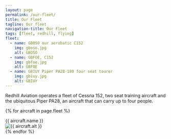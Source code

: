 ```yaml
---
layout: page
permalink: /our-fleet/
title: Our Fleet
tagline: Our fleet
navigation-title: Our Fleet
tags: [fleet, redhill, flying]
fleet:
  - name: GBOSO our aerobatic C152
    img: gboso.jpg
    alt: GBOSO
  - name: GBFOE, C152
    img: gbfoe.jpg
    alt: GBFOE
  - name: GBIUY Piper PA28-180 four seat tourer
    img: gbiuy.jpg
    alt: GBIUY
---
```


Redhill Aviation operates a fleet of Cessna 152, two seat training aircraft and the ubiquitous Piper PA28, an aircraft that can carry up to four people.

{% for aircraft in page.fleet %}
<div class="fleet-aircraft">
    <div class="fleet-name">{{ aircraft.name }}</div>
    <div class="fleet-img">
        <img src="{{ site.url }}/images/{{ aircraft.img }}" alt="{{ aircraft.alt }}"/>
    </div>
</div>
{% endfor %}
